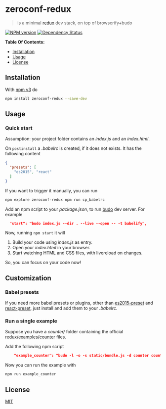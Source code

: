 # zeroconf-redux

> is a minimal [redux][redux] dev stack, on top of browserify+budo

[![NPM version](https://badge.fury.io/js/zeroconf-redux.svg)](http://badge.fury.io/js/zeroconf-redux) [![Dependency Status](https://gemnasium.com/fibo/zeroconf-redux.svg)](https://gemnasium.com/fibo/zeroconf-redux)

**Table Of Contents:**

* [Installation](#installation)
* [Usage](#usage)
* [License](#license)

## Installation

With [npm v3](https://npmjs.org/) do

```bash
npm install zeroconf-redux --save-dev
```

## Usage

### Quick start

Assumption: your project folder contains an *index.js* and an *index.html*.

On `postinstall` a *.babelrc* is created, if it does not exists.
It has the following content

```json
{
  "presets": [
    "es2015", "react"
  ]
}
```

If you want to trigger it manually, you can run

```bash
npm explore zeroconf-redux npm run cp_babelrc
```

Add an npm script to your *package.json*, to run [budo][budo] dev server.
For example

```json
  "start": "budo index.js --dir . --live --open -- -t babelify",
```

Now, running `npm start` it will

1. Build your code using *index.js* as entry.
2. Open your *index.html* in your browser.
3. Start watching HTML and CSS files, with livereload on changes.

So, you can focus on your code now!

## Customization

### Babel presets

If you need more babel presets or plugins, other than
[es2015-preset][babel-es2015-preset] and [react-preset][babel-react-preset],
just install and add them to your *.babelrc*.

### Run a single example

Suppose you have a *counter/* folder containing the official
[redux/examples/counter][redux_counter] files.

Add the following npm script

```json
    "example_counter": "budo -l -o -s static/bundle.js -d counter counter/index.js -- -t babelify",
```

Now you can run the example with

```bash
npm run example_counter
```

## License

[MIT](http://g14n.info/mit-license/)

[budo]: https://github.com/mattdesl/budo
[redux]: http://redux.js.org/
[redux_counter]: https://github.com/reactjs/redux/tree/master/examples/counter "Redux example"
[babel-es2015-preset]: https://babeljs.io/docs/plugins/preset-es2015/ "ES2015 preset"
[babel-react-preset]: https://babeljs.io/docs/plugins/preset-react/ "React preset"
